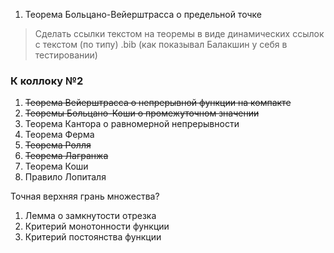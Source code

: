1. Теорема Больцано-Вейерштрасса о предельной точке

> Сделать ссылки текстом на теоремы в виде динамических ссылок с текстом (по типу) .bib (как показывал Балакшин у себя в тестировании) 
### К коллоку №2

1. ~~Теорема Вейерштрасса о непрерывной функции на компакте~~
2. ~~Теоремы Больцано-Коши о промежуточном значении~~
3. Теорема Кантора о равномерной непрерывности
4. Теорема Ферма
5. ~~Теорема Ролля~~
6. ~~Теорема Лагранжа~~
7. Теорема Коши
8. Правило Лопиталя

Точная верхняя грань множества?

1. Лемма о замкнутости отрезка
2. Критерий монотонности функции
3. Критерий постоянства функции